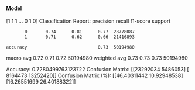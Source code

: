 #### Model
[1 1 1 ... 0 1 0]
Classification Report:
              precision    recall  f1-score   support

           0       0.74      0.81      0.77  28778087
           1       0.71      0.62      0.66  21416893

    accuracy                           0.73  50194980
   macro avg       0.72      0.71      0.72  50194980
weighted avg       0.73      0.73      0.73  50194980

Accuracy: 0.7280499763123722
Confusion Matrix:
[[23292034  5486053]
 [ 8164473 13252420]]
Confusion Matrix (%):
[[46.40311442 10.92948538]
 [16.26551699 26.40188322]]
